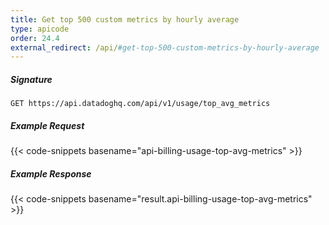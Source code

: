 ```yaml
---
title: Get top 500 custom metrics by hourly average
type: apicode
order: 24.4
external_redirect: /api/#get-top-500-custom-metrics-by-hourly-average
---
```


##### Signature
`GET https://api.datadoghq.com/api/v1/usage/top_avg_metrics`
##### Example Request
{{< code-snippets basename="api-billing-usage-top-avg-metrics" >}}
##### Example Response
{{< code-snippets basename="result.api-billing-usage-top-avg-metrics" >}}

